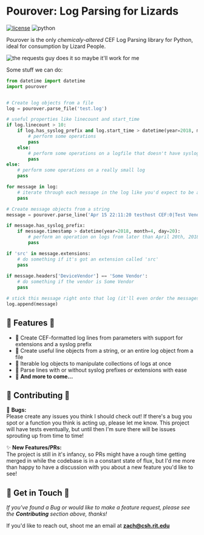 # Pourover: Log Parsing for Lizards
[![license](https://img.shields.io/badge/license-Apache%202.0-blue.svg)](LICENSE)
![python](https://img.shields.io/badge/python-3.6-blue.svg)

Pourover is the only _chemicaly-altered_ CEF Log Parsing library for Python, ideal for consumption by Lizard People.

![the requests guy does it so maybe it'll work for me](https://user-images.githubusercontent.com/4873335/38774515-0f0b5514-4039-11e8-8437-facadd57a85c.jpg)

Some stuff we can do:
```python
from datetime import datetime
import pourover


# Create log objects from a file
log = pourover.parse_file('test.log')

# useful properties like linecount and start_time
if log.linecount > 10:
    if log.has_syslog_prefix and log.start_time > datetime(year=2018, month=4, day=20):
        # perform some operations
        pass
    else:
        # perform some operations on a logfile that doesn't have syslog prefixes
        pass
else:
    # perform some operations on a really small log
    pass

for message in log:
    # iterate through each message in the log like you'd expect to be able to
    pass

# Create message objects from a string
message = pourover.parse_line('Apr 15 22:11:20 testhost CEF:0|Test Vendor|Test Product|Test Version|100|Test Name|100|src=1.1.1.1 dst=1.1.1.2')

if message.has_syslog_prefix:
    if message.timestamp > datetime(year=2018, month=4, day=20):
        # perform an operation on logs from later than April 20th, 2018
        pass

if 'src' in message.extensions:
    # do something if it's got an extension called 'src'
    pass
    
if message.headers['DeviceVendor'] == 'Some Vendor':
    # do something if the vendor is Some Vendor
    pass

# stick this message right onto that log (it'll even order the messages by timestamp - wow!)
log.append(message)
```

## :crocodile: Features :crocodile:

* :dragon_face: Create CEF-formatted log lines from parameters with support for extensions and a syslog prefix
* :dragon_face: Create useful line objects from a string, or an entire log object from a file
* :dragon_face: Iterable log objects to manipulate collections of logs at once
* :dragon_face: Parse lines with or without syslog prefixes _or_ extensions with ease
* :dragon_face: **And more to come...**

## :dragon: Contributing :dragon:

:bug: **Bugs:**  
Please create any issues you think I should check out! If there's a bug you spot or a function you think is acting up, 
please let me know. This project will have tests eventually, but until then I'm sure there will be issues sprouting up 
from time to time! 

:sparkles: **New Features/PRs:**  
The project is still in it's infancy, so PRs might have a rough 
time getting merged in while the codebase is in a constant state of flux, but I'd me more than happy to have a 
discussion with you about a new feature you'd like to see!

## :snake: Get in Touch :snake:

_If you've found a Bug or would like to make a feature request, please see the **Contributing** section above, thanks!_

If you'd like to reach out, shoot me an email at **[zach@csh.rit.edu](mailto:zach@csh.rit.edu)**
